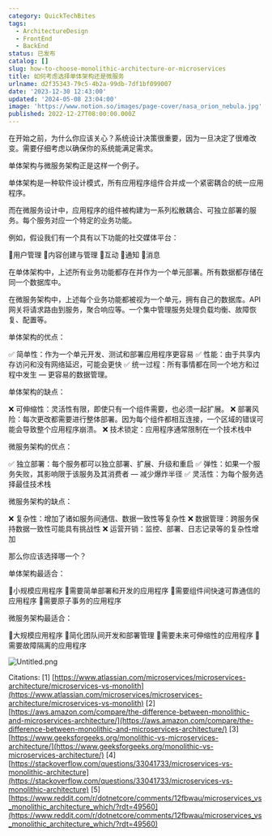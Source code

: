 ```yaml
---
category: QuickTechBites
tags:
  - ArchitectureDesign
  - FrontEnd
  - BackEnd
status: 已发布
catalog: []
slug: how-to-choose-monolithic-architecture-or-microservices
title: 如何考虑选择单体架构还是微服务
urlname: d2f35343-79c5-4b2a-99db-7df1bf099007
date: '2023-12-30 12:43:00'
updated: '2024-05-08 23:04:00'
image: 'https://www.notion.so/images/page-cover/nasa_orion_nebula.jpg'
published: 2022-12-27T08:00:00.000Z
---
```


在开始之前，为什么你应该关心？系统设计决策很重要，因为一旦决定了很难改变。需要仔细考虑以确保你的系统能满足需求。


单体架构与微服务架构正是这样一个例子。


单体架构是一种软件设计模式，所有应用程序组件合并成一个紧密耦合的统一应用程序。


而在微服务设计中，应用程序的组件被构建为一系列松散耦合、可独立部署的服务。每个服务对应一个特定的业务功能。


例如，假设我们有一个具有以下功能的社交媒体平台：


🔸用户管理
🔸内容创建与管理
🔸互动
🔸通知
🔸消息


在单体架构中，上述所有业务功能都存在并作为一个单元部署。所有数据都存储在同一个数据库中。


在微服务架构中，上述每个业务功能都被视为一个单元，拥有自己的数据库。API 网关将请求路由到服务，聚合响应等。一个集中管理服务处理负载均衡、故障恢复、配置等。


单体架构的优点：


✅ 简单性：作为一个单元开发、测试和部署应用程序更容易
✅ 性能：由于共享内存访问和没有网络延迟，可能会更快
✅ 统一过程：所有事情都在同一个地方和过程中发生 — 更容易的数据管理。


单体架构的缺点：


❌ 可伸缩性：灵活性有限，即使只有一个组件需要，也必须一起扩展。
❌ 部署风险：每次更改都需要进行整体部署。因为每个组件都相互连接，一个区域的错误可能会导致整个应用程序崩溃。
❌ 技术锁定：应用程序通常限制在一个技术栈中


微服务架构的优点：


✅ 独立部署：每个服务都可以独立部署、扩展、升级和重启
✅ 弹性：如果一个服务失败，其影响限于该服务及其消费者 — 减少爆炸半径
✅ 灵活性：为每个服务选择最佳技术栈


微服务架构的缺点：


❌ 复杂性：增加了诸如服务间通信、数据一致性等复杂性
❌ 数据管理：跨服务保持数据一致性可能具有挑战性
❌ 运营开销：监控、部署、日志记录等的复杂性增加


那么你应该选择哪一个？


单体架构最适合：


🔹小规模应用程序
🔹需要简单部署和开发的应用程序
🔹需要组件间快速可靠通信的应用程序
🔹需要原子事务的应用程序


微服务架构最适合：


🔸大规模应用程序
🔸简化团队间开发和部署管理
🔸需要未来可伸缩性的应用程序
🔸需要故障隔离的应用程序


![Untitled.png](https://prod-files-secure.s3.us-west-2.amazonaws.com/5d24fe63-e567-4804-86f9-9fdc62e13082/8d149051-cc00-4198-a3d7-e00805eb8f9e/Untitled.png?X-Amz-Algorithm=AWS4-HMAC-SHA256&X-Amz-Content-Sha256=UNSIGNED-PAYLOAD&X-Amz-Credential=ASIAZI2LB466WCDS3776%2F20250210%2Fus-west-2%2Fs3%2Faws4_request&X-Amz-Date=20250210T213229Z&X-Amz-Expires=3600&X-Amz-Security-Token=IQoJb3JpZ2luX2VjEK3%2F%2F%2F%2F%2F%2F%2F%2F%2F%2FwEaCXVzLXdlc3QtMiJGMEQCIGJm5XHydjoii3ML75daeeHzs5OWRndyeFoaGbMnpipUAiAJQqcIOHN%2FrRvG82ZrFOz4%2FhDpOeKZOwuaAeMpSKgpLCqIBAjG%2F%2F%2F%2F%2F%2F%2F%2F%2F%2F8BEAAaDDYzNzQyMzE4MzgwNSIMNYuj%2BHLK9emGCb8rKtwDUkFQ8%2BwxxGXGkuYOFqfz3vwI6PIHKZEdYooH4%2F0NqrQJdI8W05HqgFhoBCk0%2B66C9JB%2F86Lq9If6%2FeJGebt%2Fmbu1JVrhhI0kQkpYGxcdsFkRjks4ypJvVfJt9CMmtwo5mSo2DM5fDKvduY0Wp284vMJ52MrnHnB5dlqL0VMF%2Fa66BbftPQeNymbeGcx1%2BOy%2FyPK2fx4hYVT%2FbPShCvu3tW3vwNLNA%2Fyg465%2BUZMAZUgcQcGNkqTpyiiendEykYeDR%2BMeYSKHUW9H4nZkNwTmNFp3PSJD%2FWkdar1mIsyoIA%2BzSQUtqkBR0vh8ENzLoDUWPmNeHsb%2FImVZ8uiHaHkC1zk3uFfQgx%2BOHb0WwYBA4w0k9L5m9vf7CnL4cOsEiZDWc8j4cbuBUjWbyHICrJd0MkQbMmo2jNBpOwmlLQ06vDfCyaKbNmRHUghdoV%2Bvdv69Ur47Pmca65WoET6rPi7OndK3MLrblPjCzQ0AyqLUDa57ZE0lwfcXMa4cgj42yT4y33Bb%2FeCx073C61N%2FCBiaQWKspuMPqZdskWbwGimz5U%2FvJbIVvMDkI8Ol%2BGXk2rTz1YwGSCD8W9yATG1syumlU9BZ52HXOQSEZWSiyXtGmNwban9uVBNNJYQaChIwlcypvQY6pgH3sJNhUKjSbJbXLzZyip2A8kKVazGB0CLwrYRIqfFzfbaLq6yalCxNdzjDuEzWXMUO1s3qoFLBlmodJGydRmcErDtayp3hlU%2BrOdY2XWNMOad7e3flyqtuC9SHDibqujl%2Fglo8apr9d1MJnFiTz1HZGN1%2Fyomdt6fWJhv%2FGa6yjMcQoOeXA2r4cOZ%2FJJZScDWF6bRQMp%2FJghP%2FVQSjTfKMBLZXbG9%2B&X-Amz-Signature=85dd33004eb929a9bd439a694c0c48002d0eb2b28570c94512da8d5f998727f4&X-Amz-SignedHeaders=host&x-id=GetObject)


Citations:
[1] [https://www.atlassian.com/microservices/microservices-architecture/microservices-vs-monolith](https://www.atlassian.com/microservices/microservices-architecture/microservices-vs-monolith)
[2] [https://aws.amazon.com/compare/the-difference-between-monolithic-and-microservices-architecture/](https://aws.amazon.com/compare/the-difference-between-monolithic-and-microservices-architecture/)
[3] [https://www.geeksforgeeks.org/monolithic-vs-microservices-architecture/](https://www.geeksforgeeks.org/monolithic-vs-microservices-architecture/)
[4] [https://stackoverflow.com/questions/33041733/microservices-vs-monolithic-architecture](https://stackoverflow.com/questions/33041733/microservices-vs-monolithic-architecture)
[5] [https://www.reddit.com/r/dotnetcore/comments/12fbwau/microservices_vs_monolithic_architecture_which/?rdt=49560](https://www.reddit.com/r/dotnetcore/comments/12fbwau/microservices_vs_monolithic_architecture_which/?rdt=49560)


